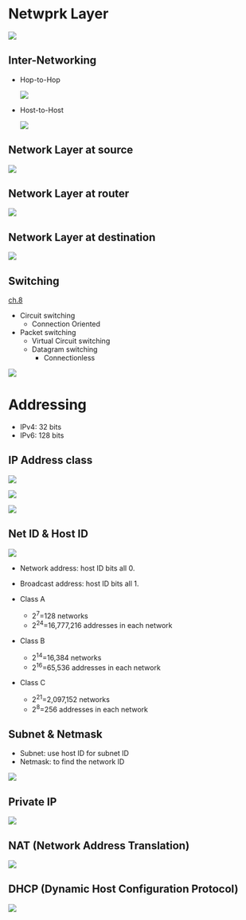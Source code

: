 # Netwprk Layer
![](fig/network-layer.png)

## Inter-Networking
- Hop-to-Hop

    ![](fig/hop2hop.png)

- Host-to-Host

    ![](fig/host2host.png)

## Network Layer at source
![](fig/network-layer-source.png)

## Network Layer at router
![](fig/network-layer-router.png)

## Network Layer at destination
![](fig/network-layer-destination.png)

## Switching
[ch.8](https://github.com/cnchenpu/data-comm/blob/master/17_data-comm_switch.md#switching)

- Circuit switching
    + Connection Oriented
- Packet switching
    + Virtual Circuit switching
    + Datagram switching
        + Connectionless

![](fig/datagram-switching.png)

# Addressing
- IPv4: 32 bits
- IPv6: 128 bits

## IP Address class
![](fig/IPaddress-calss.png)

![](fig/IPaddress-calss2.png)

![](fig/IPaddress-calss3.png)

## Net ID & Host ID
![](fig/netid-hostid.png)

- Network address: host ID bits all 0.
- Broadcast address: host ID bits all 1.

- Class A
    + 2<sup>7</sup>=128 networks
    + 2<sup>24</sup>=16,777,216 addresses in each network
- Class B
    + 2<sup>14</sup>=16,384 networks
    + 2<sup>16</sup>=65,536 addresses in each network
- Class C
    + 2<sup>21</sup>=2,097,152 networks
    + 2<sup>8</sup>=256 addresses in each network

## Subnet & Netmask
- Subnet: use host ID for subnet ID
- Netmask: to find the network ID

![](fig/subnet-mask.png)

## Private IP
![](fig/privateIP.png)

## NAT (Network Address Translation)
![](fig/NAT.png)

## DHCP (Dynamic Host Configuration Protocol)
![](fig/DHCP.png)


